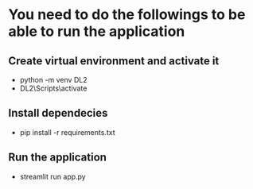 # You need to do the followings to be able to run the application
## Create virtual environment and activate it
- python -m venv DL2      
- DL2\Scripts\activate   

## Install dependecies
- pip install -r requirements.txt

## Run the application
- streamlit run app.py